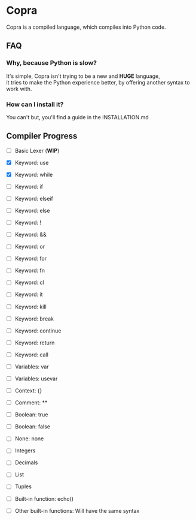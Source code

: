 # Copra

Copra is a compiled language, which compiles into Python code.

## FAQ

### Why, because Python is slow?

It's simple, Copra isn't trying to be a new and **HUGE** language, \
it tries to make the Python experience better, by offering another syntax to work with.

### How can I install it?

You can't but, you'll find a guide in the INSTALLATION.md

## Compiler Progress

- [ ] Basic Lexer (**WIP**)
- [x] Keyword: use
- [x] Keyword: while
- [ ] Keyword: if
- [ ] Keyword: elseif
- [ ] Keyword: else
- [ ] Keyword: !
- [ ] Keyword: &&
- [ ] Keyword: or
- [ ] Keyword: for
- [ ] Keyword: fn
- [ ] Keyword: cl
- [ ] Keyword: it
- [ ] Keyword: kill
- [ ] Keyword: break
- [ ] Keyword: continue
- [ ] Keyword: return
- [ ] Keyword: call
- [ ] Variables: var
- [ ] Variables: usevar
- [ ] Context: {}
- [ ] Comment: **
- [ ] Boolean: true
- [ ] Boolean: false
- [ ] None: none
- [ ] Integers
- [ ] Decimals
- [ ] List
- [ ] Tuples
- [ ] Built-in function: echo()
- [ ] Other built-in functions: Will have the same syntax

